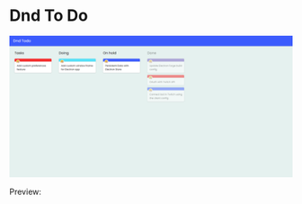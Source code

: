 <h1>
  Dnd To Do
</h1>

<p>
  <img src=".github/screenshot.png" alt="app screenshot">
</p>

<p>Preview: <https://cute-cupcake-a3f6ae.netlify.app/></p>
